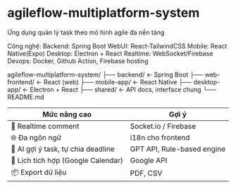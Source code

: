 # agileflow-multiplatform-system
Ứng dụng quản lý task theo mô hình agile đa nền tảng

Công nghệ: 
Backend: Spring Boot
WebUI: React-TailwindCSS
Mobile: React Native(Expo)
Desktop: Electron + React
Realtime: WebSocket/Firebase
Devops: Docker, Github Action, Firebase hosting


agileflow-multiplatform-system/
├── backend/              ← Spring Boot
├── web-frontend/         ← React (web)
├── mobile-app/           ← React Native
├── desktop-app/          ← Electron + React
├── shared/               ← API docs, interface chung
└── README.md

| Mức nâng cao                       | Gợi ý                      |
| ---------------------------------- | -------------------------- |
| 💬 Realtime comment                | Socket.io / Firebase       |
| 🌐 Đa ngôn ngữ                     | i18n cho frontend          |
| 🧠 AI gợi ý task, tự chia deadline | GPT API, Rule-based engine |
| 📅 Lịch tích hợp (Google Calendar) | Google API                 |
| 📦 Export dữ liệu                  | PDF, CSV                   |
